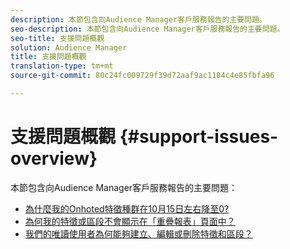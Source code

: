 ```yaml
---
description: 本節包含向Audience Manager客戶服務報告的主要問題。
seo-description: 本節包含向Audience Manager客戶服務報告的主要問題。
seo-title: 支援問題概觀
solution: Audience Manager
title: 支援問題概觀
translation-type: tm+mt
source-git-commit: 80c24fc009729f39d72aaf9ac1184c4e85fbfa96

---
```



# 支援問題概觀 {#support-issues-overview}

本節包含向Audience Manager客戶服務報告的主要問題：

* [為什麼我的Onhoted特徵種群在10月15日左右降至0?](/help/using/support-issues/why-did-my-onboarded-trait-populations-drop-to-0-around-october.md)
* [為何我的特徵或區段不會顯示在「重疊報表」頁面中？](/help/using/support-issues/why-do-my-traits-or-segments-not-show-up-in-the-overlap-reports.md)
* [我們的唯讀使用者為何能夠建立、編輯或刪除特徵和區段？](/help/using/support-issues/aam-read-only-users-create-delete-traits-segments.md)